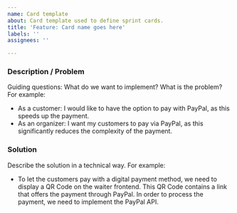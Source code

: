 ```yaml
---
name: Card template
about: Card template used to define sprint cards.
title: 'Feature: Card name goes here'
labels: ''
assignees: ''

---
```


### Description / Problem

Guiding questions: What do we want to implement? What is the problem?
For example:

- As a customer: I would like to have the option to pay with PayPal, as this speeds up the payment.
- As an organizer: I want my customers to pay via PayPal, as this significantly reduces the complexity of the payment.

### Solution

Describe the solution in a technical way. For example:

- To let the customers pay with a digital payment method, we need to display a QR Code on the waiter frontend. This QR
  Code contains a link that offers the payment through PayPal. In order to process the payment, we need to implement the
  PayPal API.
